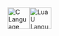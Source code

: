 <head>
    <meta charset="UTF-8">
    <meta name="viewport" content="width=device-width, initial-scale=1.0">
    <title>Embedding Icon</title>
    <style>
        .icon-container {
            display: flex;
            justify-content: center;
            align-items: center;
            height: 100vh;
        }
        img {
            width: 50px;
            height: 50px;
        }
    </style>
</head>
<body>
    <div class="icon-container">
        <img src="https://raw.githubusercontent.com/bablubambal/All_logo_and_pictures/1ac69ce5fbc389725f16f989fa53c62d6e1b4883/programming%20languages/c.svg" alt="C Language Icon">
        <img src="https://static.wikia.nocookie.net/roblox/images/a/af/Luau.png/revision/latest?cb=20230210233439" alt="LuaU Language icon">
    </div>
</body>
</html>

# Past work experience 🤓
- Worked for Quality-Studio up until ~Q3 2024 https://www.roblox.com/communities/16248263/Quality-Studio
